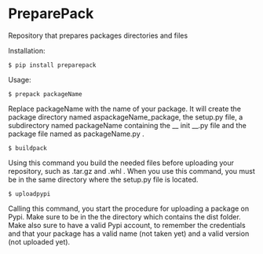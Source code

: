 # PreparePack

Repository that prepares packages directories and files

Installation:

    $ pip install preparepack

Usage:

    $ prepack packageName

Replace packageName with the name of your package.
It will create the package directory named aspackageName_package, the setup.py file,
a subdirectory named packageName containing the __ init __.py file and the package file named as packageName.py .

    $ buildpack 

Using this command you build the needed files before uploading your repository, such as .tar.gz and .whl .
When you use this command, you must be in the same directory where the setup.py file is located.

    $ uploadpypi

Calling this command, you start the procedure for uploading a package on Pypi.
Make sure to be in the the directory which contains the dist folder.
Make also sure to have a valid Pypi account, to remember the credentials and that your package
has a valid name (not taken yet) and a valid version (not uploaded yet).

